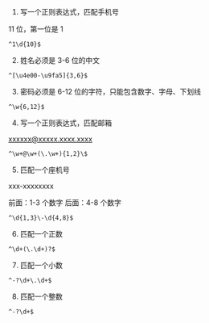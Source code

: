 1. 写一个正则表达式，匹配手机号

11 位，第一位是 1

`^1\d{10}$`

2. 姓名必须是 3-6 位的中文

`^[\u4e00-\u9fa5]{3,6}$`

3. 密码必须是 6-12 位的字符，只能包含数字、字母、下划线

`^\w{6,12}$`

4. 写一个正则表达式，匹配邮箱

xxxxxx@xxxxx.xxxx.xxxx

`^\w+@\w+(\.\w+){1,2}\$`

5. 匹配一个座机号

xxx-xxxxxxxx

前面：1-3 个数字
后面：4-8 个数字

`^\d{1,3}\-\d{4,8}$`

6. 匹配一个正数

`^\d+(\.\d+)?$`

7. 匹配一个小数

`^-?\d+\.\d+$`

8. 匹配一个整数

`^-?\d+$`
